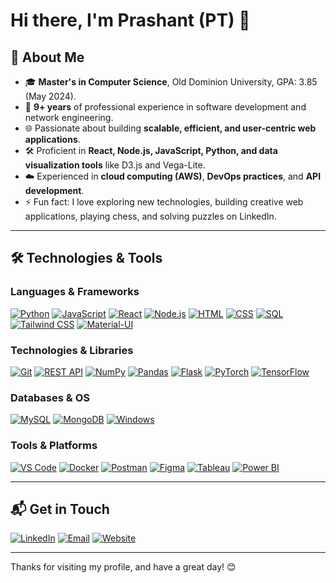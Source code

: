 # Hi there, I'm Prashant (PT) 👋

## 🚀 About Me

- 🎓 **Master's in Computer Science**, Old Dominion University, GPA: 3.85 (May 2024).
- 💼 **9+ years** of professional experience in software development and network engineering.
- 🌐 Passionate about building **scalable, efficient, and user-centric web applications**.
- 🛠️ Proficient in **React, Node.js, JavaScript, Python, and data visualization tools** like D3.js and Vega-Lite.
- ☁️ Experienced in **cloud computing (AWS)**, **DevOps practices**, and **API development**.
- ⚡ Fun fact: I love exploring new technologies, building creative web applications, playing chess, and solving puzzles on LinkedIn.

---

## 🛠️ Technologies & Tools

### **Languages & Frameworks**
[![Python](https://img.shields.io/badge/Python-3776AB?logo=python&logoColor=fff)](https://www.python.org)
[![JavaScript](https://img.shields.io/badge/JavaScript-F7DF1E?logo=javascript&logoColor=000)](https://developer.mozilla.org/en-US/docs/Web/JavaScript)
[![React](https://img.shields.io/badge/React-61DAFB?logo=react&logoColor=000)](https://reactjs.org)
[![Node.js](https://img.shields.io/badge/Node.js-339933?logo=nodedotjs&logoColor=fff)](https://nodejs.org)
[![HTML](https://img.shields.io/badge/HTML-E34F26?logo=html5&logoColor=fff)](https://developer.mozilla.org/en-US/docs/Web/HTML)
[![CSS](https://img.shields.io/badge/CSS-1572B6?logo=css3&logoColor=fff)](https://developer.mozilla.org/en-US/docs/Web/CSS)
[![SQL](https://img.shields.io/badge/SQL-4479A1?logo=mysql&logoColor=fff)](https://www.mysql.com)
[![Tailwind CSS](https://img.shields.io/badge/Tailwind%20CSS-06B6D4?logo=tailwindcss&logoColor=fff)](https://tailwindcss.com)
[![Material-UI](https://img.shields.io/badge/Material%20UI-0081CB?logo=materialui&logoColor=fff)](https://mui.com)

### **Technologies & Libraries**
[![Git](https://img.shields.io/badge/Git-F05032?logo=git&logoColor=fff)](https://git-scm.com)
[![REST API](https://img.shields.io/badge/REST%20API-FF6F61?logo=rest&logoColor=fff)](https://en.wikipedia.org/wiki/Representational_state_transfer)
[![NumPy](https://img.shields.io/badge/NumPy-013243?logo=numpy&logoColor=fff)](https://numpy.org)
[![Pandas](https://img.shields.io/badge/Pandas-150458?logo=pandas&logoColor=fff)](https://pandas.pydata.org)
[![Flask](https://img.shields.io/badge/Flask-000000?logo=flask&logoColor=fff)](https://flask.palletsprojects.com)
[![PyTorch](https://img.shields.io/badge/PyTorch-EE4C2C?logo=pytorch&logoColor=fff)](https://pytorch.org)
[![TensorFlow](https://img.shields.io/badge/TensorFlow-FF6F00?logo=tensorflow&logoColor=fff)](https://www.tensorflow.org)

### **Databases & OS**
[![MySQL](https://img.shields.io/badge/MySQL-4479A1?logo=mysql&logoColor=fff)](https://www.mysql.com)
[![MongoDB](https://img.shields.io/badge/MongoDB-47A248?logo=mongodb&logoColor=fff)](https://www.mongodb.com)
[![Windows](https://img.shields.io/badge/Windows-0078D6?logo=windows&logoColor=fff)](https://www.microsoft.com/windows)

### **Tools & Platforms**
[![VS Code](https://img.shields.io/badge/VS%20Code-007ACC?logo=visualstudiocode&logoColor=fff)](https://code.visualstudio.com)
[![Docker](https://img.shields.io/badge/Docker-2496ED?logo=docker&logoColor=fff)](https://www.docker.com)
[![Postman](https://img.shields.io/badge/Postman-FF6C37?logo=postman&logoColor=fff)](https://www.postman.com)
[![Figma](https://img.shields.io/badge/Figma-F24E1E?logo=figma&logoColor=fff)](https://www.figma.com)
[![Tableau](https://img.shields.io/badge/Tableau-E97627?logo=tableau&logoColor=fff)](https://www.tableau.com)
[![Power BI](https://img.shields.io/badge/Power%20BI-F2C811?logo=powerbi&logoColor=000)](https://powerbi.microsoft.com)


---

## 📬 Get in Touch

[![LinkedIn](https://img.shields.io/badge/-LinkedIn-blue?style=flat&logo=linkedin&logoColor=white)](https://linkedin.com/in/Badjedi04)
[![Email](https://img.shields.io/badge/-Email-D14836?style=flat&logo=gmail&logoColor=white)](mailto:tomar.p@aol.com)
[![Website](https://img.shields.io/badge/-Website-00A98F?style=flat&logo=internet-explorer&logoColor=white)](https://badjedi04.github.io)

---

Thanks for visiting my profile, and have a great day! 😊
